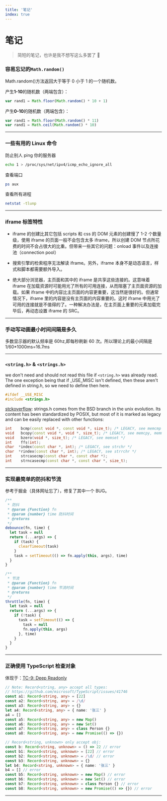 ```yaml
---
title: '笔记'
index: true
---
```


# 笔记

> 简短的笔记，也许是我不想写这么多罢了 📝

### 容易忘记的`Math.random()`

Math.random()方法返回大于等于 0 小于 1 的一个随机数。

产生**1-10**的随机数（两端包含）：

```javascript
var rand1 = Math.floor(Math.random() * 10 + 1)
```

产生**0-10**的随机数（两端包含）：

```javascript
var rand1 = Math.floor(Math.random() * 11)
var rand1 = Math.ceil(Math.random() * 10)
```

---

### 一些有用的 Linux 命令

防止别人 ping 你的服务器

```bash
echo 1 > /proc/sys/net/ipv4/icmp_echo_ignore_all
```

查看端口

```bash
ps aux
```

查看所有进程

```bash
netstat -tlunp
```

---

### iframe 标签特性

- iframe 的创建比其它包括 scripts 和 css 的 DOM 元素的创建慢了 1-2 个数量级，使用 iframe 的页面一般不会包含太多 iframe，所以创建 DOM 节点所花费的时间不会占很大的比重。但带来一些其它的问题：onload 事件以及连接池（connection pool）

- 搜索引擎的检索程序无法解读 iframe。另外，iframe 本身不是动态语言，样式和脚本都需要额外导入。

- 绝大部分浏览器，主页面和其中的 iframe 是共享这些连接的。这意味着 iframe 在加载资源时可能用光了所有的可用连接，从而阻塞了主页面资源的加载。如果 iframe 中的内容比主页面的内容更重要，这当然是很好的。但通常情况下，iframe 里的内容是没有主页面的内容重要的。这时 iframe 中用光了可用的连接就是不值得的了。一种解决办法是，在主页面上重要的元素加载完毕后，再动态设置 iframe 的 SRC。

---

### 手动写动画最小时间间隔是多久

多数显示器的默认频率是 60hz,即每秒刷新 60 次。所以理论上的最小间隔是 1/60\*1000ms=16.7ms

---

### `<string.h>` & `<strings.h>`

we don't need and should not read this file if `<string.h>` was already read. The one exception being that if \_USE_MISC isn't defined, then these aren't defined in string.h, so we need to define then here.

```cpp
#ifdef __USE_MISC
#include <strings.h>
```

[stckoverflow](https://stackoverflow.com/a/4291328/14792586): strings.h comes from the BSD branch in the unix evolution. Its content has been standardized by POSIX, but most of it is marked as legacy and can be easily replaced with other functions:

```cpp
int    bcmp(const void *, const void *, size_t); /* LEGACY, see memcmp */
void   bcopy(const void *, void *, size_t); /* LEGACY, see memcpy, memmove */
void   bzero(void *, size_t); /* LEGACY, see memset */
int    ffs(int);
char  *index(const char *, int); /* LEGACY, see strchr */
char  *rindex(const char *, int); /* LEGACY, see strrchr */
int    strcasecmp(const char *, const char *);
int    strncasecmp(const char *, const char *, size_t);
```

---

### 实现最简单的防抖和节流

参考于掘金（具体网址忘了），修复了其中一个 BUG。

```javascript
/**
 * 防抖
 * @param {Function} fn
 * @param {number} time 防抖时间
 * @returns
 */
debounce(fn, time) {
  let task = null
  return (...args) => {
    if (task) {
      clearTimeout(task)
    }
    task = setTimeout(() => fn.apply(this, args), time)
  }
}

/**
 * 节流
 * @param {Function} fn
 * @param {number} time 节流时间
 * @returns
 */
throttle(fn, time) {
  let task = null
  return (...args) => {
    if (!task) {
      task = setTimeout(() => {
        task = null
        fn.apply(this, args)
      }, time)
    }
  }
}
```

---

### 正确使用 TypeScript 检查对象

体现于：[TC-9: Deep Readonly](/wrap/tc/9_deep_readonly)

```typescript
// Note: Record<string, any> accept all types:
// https://github.com/microsoft/TypeScript/issues/41746
const a1: Record<string, any> = [22]
const a2: Record<string, any> = /\d/
const a3: Record<string, any> = {}
let a4: Record<string, any> = { name: '张三' }
a4 = []
const a5: Record<string, any> = new Map()
const a6: Record<string, any> = new Set()
const a7: Record<string, any> = class Person {}
const a8: Record<string, any> = new Promise(() => {})

// Record<string, unknown> only accept obj:
const b: Record<string, unknown> = () => 22 // error
const b1: Record<string, unknown> = [22] // error
const b2: Record<string, unknown> = /\d/ // error
const b3: Record<string, unknown> = {}
let b4: Record<string, unknown> = { name: '张三' }
b4 = [] // error
const b5: Record<string, unknown> = new Map() // error
const b6: Record<string, unknown> = new Set() // error
const b7: Record<string, unknown> = class Person {} // error
const b8: Record<string, unknown> = new Promise(() => {}) // error
```

---
